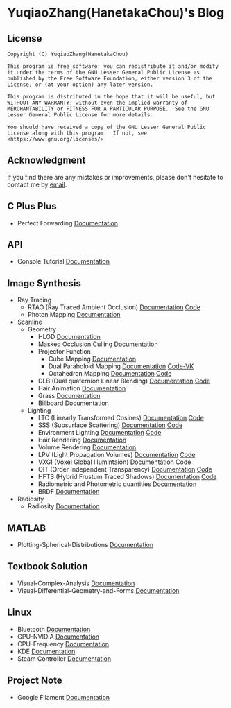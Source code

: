 # YuqiaoZhang(HanetakaChou)'s Blog  

## License  
```  
Copyright (C) YuqiaoZhang(HanetakaChou)

This program is free software: you can redistribute it and/or modify it under the terms of the GNU Lesser General Public License as published by the Free Software Foundation, either version 3 of the License, or (at your option) any later version.

This program is distributed in the hope that it will be useful, but WITHOUT ANY WARRANTY; without even the implied warranty of MERCHANTABILITY or FITNESS FOR A PARTICULAR PURPOSE.  See the GNU Lesser General Public License for more details.

You should have received a copy of the GNU Lesser General Public License along with this program.  If not, see <https://www.gnu.org/licenses/>
```  

## Acknowledgment  

If you find there are any mistakes or improvements, please don't hesitate to contact me by [email](mailto:HanetakaChou@outlook.com).  

## C Plus Plus  

- Perfect Forwarding [Documentation](C-Plus-Plus/Perfect-Forwarding.html)  

## API  

- Console Tutorial [Documentation](https://hanetakachou.github.io/Console-Tutorial/)  

## Image Synthesis  

- Ray Tracing  
    - RTAO (Ray Traced Ambient Occlusion) [Documentation](Image-Synthesis/Ray-Tracing/Ray-Traced-Ambient-Occlusion.html) [Code](https://github.com/HanetakaChou/Ray-Traced-Ambient-Occlusion)  
    - Photon Mapping [Documentation](Image-Synthesis/Ray-Tracing/Photon-Mapping.html)  
- Scanline  
    - Geometry  
        - HLOD [Documentation](Image-Synthesis/Scanline/Geometry/HLOD.html)  
        - Masked Occlusion Culling [Documentation](Image-Synthesis/Scanline/Geometry/Masked-Occlusion-Culling.html)  
        - Projector Function  
            - Cube Mapping [Documentation](Image-Synthesis/Scanline/Geometry/Projector-Function/Cube-Mapping.html)  
            - Dual Paraboloid Mapping [Documentation](Image-Synthesis/Scanline/Geometry/Projector-Function/Dual-Paraboloid-Mapping.html) [Code-VK](https://github.com/HanetakaChou/Image-Synthesis/tree/Dual-Paraboloid-Mapping-VK)  
            - Octahedron Mapping [Documentation](Image-Synthesis/Scanline/Geometry/Projector-Function/Octahedron-Mapping.html) [Code](https://github.com/HanetakaChou/Octahedron-Mapping)  
        - DLB (Dual quaternion Linear Blending) [Documentation](Image-Synthesis/Scanline/Geometry/Dual-Quaternion-Linear-Blending.html) [Code](https://github.com/HanetakaChou/Dual-Quaternion-Linear-Blending)  
        - Hair Animation [Documentation](Image-Synthesis/Scanline/Geometry/Hair-Animation.html)  
        - Grass [Documentation](Image-Synthesis/Scanline/Geometry/Grass.html)  
        - Billboard [Documentation](Image-Synthesis/Scanline/Geometry/Billboard.html)  
    - Lighting  
        - LTC (Linearly Transformed Cosines) [Documentation](Image-Synthesis/Scanline/Lighting/Linearly-Transformed-Cosines.html) [Code](https://github.com/HanetakaChou/Linearly-Transformed-Cosines)    
        - SSS (Subsurface Scattering) [Documentation](Image-Synthesis/Scanline/Lighting/Subsurface-Scattering.html) [Code](https://github.com/HanetakaChou/Subsurface-Scattering)  
        - Environment Lighting [Documentation](Image-Synthesis/Scanline/Lighting/Environment-Lighting.html) [Code](https://github.com/HanetakaChou/Environment-Lighting)  
        - Hair Rendering [Documentation](Image-Synthesis/Scanline/Lighting/Hair-Rendering.html)  
        - Volume Rendering [Documentation](Image-Synthesis/Scanline/Lighting/Volume-Rendering.html)  
        - LPV (Light Propagation Volumes) [Documentation](Image-Synthesis/Scanline/Lighting/Light-Propagation-Volumes.html) [Code](https://github.com/HanetakaChou/Light-Propagation-Volumes)  
        - VXGI (Voxel Global Illumintaion) [Documentation](Image-Synthesis/Scanline/Lighting/Voxel-Global-Illumintaion.html) [Code](https://github.com/HanetakaChou/Voxel-Global-Illumintaion)  
        - OIT (Order Independent Transparency) [Documentation](Image-Synthesis/Scanline/Lighting/Order-Independent-Transparency.html) [Code](https://github.com/HanetakaChou/Order-Independent-Transparency)  
        - HFTS (Hybrid Frustum Traced Shadows) [Documentation](Image-Synthesis/Scanline/Lighting/Hybrid-Frustum-Traced-Shadows.html) [Code](https://github.com/HanetakaChou/Hybrid-Frustum-Traced-Shadows)  
        - Radiometric and Photometric quantities [Documentation](Image-Synthesis/Scanline/Lighting/Radiometric-and-Photometric-quantities.html)  
        - BRDF [Documentation](Image-Synthesis/Scanline/Lighting/BRDF.html)    
- Radiosity  
    - Radiosity [Documentation](Image-Synthesis/Radiosity/Radiosity.html)  


## MATLAB  

- Plotting-Spherical-Distributions [Documentation](MATLAB/Plotting-Spherical-Distributions.html)  

## Textbook Solution  

- Visual-Complex-Analysis [Documentation](Textbook-Solution/Visual-Complex-Analysis.html)  
- Visual-Differential-Geometry-and-Forms [Documentation](Textbook-Solution/Visual-Differential-Geometry-and-Forms.html)  

## Linux  

- Bluetooth [Documentation](Linux/Bluetooth.html)  
- GPU-NVIDIA [Documentation](Linux/GPU-NVIDIA.html)  
- CPU-Frequency [Documentation](Linux/CPU-Frequency.html)  
- KDE [Documentation](Linux/KDE.html)  
- Steam Controller [Documentation](Linux/Steam-Controller.html)  

## Project Note  

- Google Filament [Documentation](Project-Note/Google-Filament.html)  
